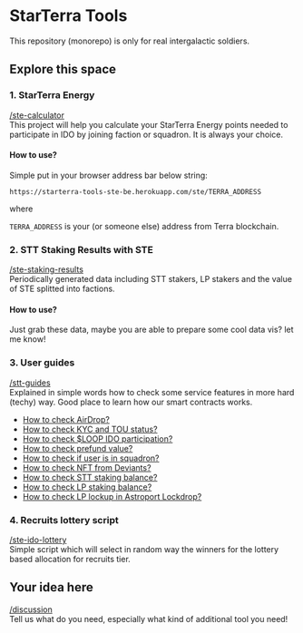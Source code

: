 # StarTerra Tools

This repository (monorepo) is only for real intergalactic soldiers.

## Explore this space

### 1. StarTerra Energy

[/ste-calculator](./ste-calculator)
<br> This project will help you calculate your StarTerra Energy points needed to participate in IDO by joining faction or squadron. It is always your choice.

#### How to use?

Simple put in your browser address bar below string:

`https://starterra-tools-ste-be.herokuapp.com/ste/TERRA_ADDRESS`

where

`TERRA_ADDRESS` is your (or someone else) address from Terra blockchain.

### 2. STT Staking Results with STE

[/ste-staking-results](./ste-staking-results)
<br> Periodically generated data including STT stakers, LP stakers and the value of STE splitted into factions.

#### How to use?

Just grab these data, maybe you are able to prepare some cool data vis? let me know!

### 3. User guides

[/stt-guides](./stt-guides)
<br> Explained in simple words how to check some service features in more hard (techy) way. Good place to learn how our smart contracts works.

- [How to check AirDrop?](./stt-guides/airdrop.md)
- [How to check KYC and TOU status?](./stt-guides/kyc_tou.md)
- [How to check $LOOP IDO participation?](./stt-guides/ido_loop.md)
- [How to check prefund value?](./stt-guides/prefund.md)
- [How to check if user is in squadron?](./stt-guides/user_in_squadron.md)
- [How to check NFT from Deviants?](./stt-guides/deviants_nft.md)
- [How to check STT staking balance?](./stt-guides/stt_staking.md)
- [How to check LP staking balance?](./stt-guides/lp_staking.md)
- [How to check LP lockup in Astroport Lockdrop?](./stt-guides/astro_lockdrop.md)

### 4. Recruits lottery script

[/ste-ido-lottery](./ste-ido-lottery)
<br> Simple script which will select in random way the winners for the lottery based allocation for recruits tier.

## Your idea here

[/discussion](https://github.com/starterra/tools/discussions)
<br> Tell us what do you need, especially what kind of additional tool you need!